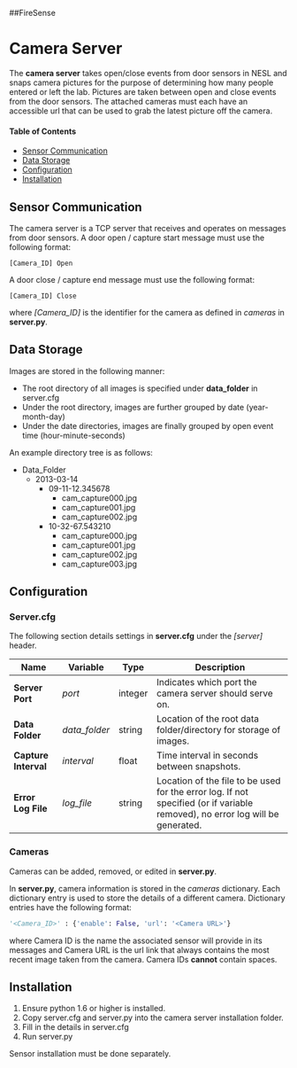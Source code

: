 ##FireSense

Camera Server
=========
The __camera server__ takes open/close events from door sensors in NESL and snaps camera pictures for the purpose of determining how many people entered or left the lab. Pictures are taken between open and close events from the door sensors. The attached cameras must each have an accessible url that can be used to grab the latest picture off the camera.

#### Table of Contents
- [Sensor Communication](#sensor-communication)
- [Data Storage](#data-storage)
- [Configuration](#configuration)
- [Installation](#installation)

Sensor Communication
---------
The camera server is a TCP server that receives and operates on messages from door sensors.
A door open / capture start message must use the following format:
```
[Camera_ID] Open
```
A door close / capture end message must use the following format:
```
[Camera_ID] Close
```
where _[Camera_ID]_ is the identifier for the camera as defined in *cameras* in **server.py**.

Data Storage
---------
Images are stored in the following manner:

- The root directory of all images is specified under __data_folder__ in server.cfg
- Under the root directory, images are further grouped by date (year-month-day)
- Under the date directories, images are finally grouped by open event time (hour-minute-seconds)

An example directory tree is as follows:

- Data_Folder
  - 2013-03-14
    - 09-11-12.345678
	  - cam_capture000.jpg
	  - cam_capture001.jpg
	  - cam_capture002.jpg
    - 10-32-67.543210
	  - cam_capture000.jpg
	  - cam_capture001.jpg
	  - cam_capture002.jpg
	  - cam_capture003.jpg

Configuration
---------
### Server.cfg ###
The following section details settings in **server.cfg** under the *[server]* header.

Name                 | Variable        | Type    | Description
-------------------- | --------------- | ------- | -----------
__Server Port__      | _port_          | integer | Indicates which port the camera server should serve on.
__Data Folder__      | _data_folder_   | string  | Location of the root data folder/directory for storage of images.
__Capture Interval__ | _interval_      | float   | Time interval in seconds between snapshots.
__Error Log File__   | _log_file_      | string  | Location of the file to be used for the error log. If not specified (or if variable removed), no error log will be generated.

### Cameras ###
Cameras can be added, removed, or edited in **server.py**.

In __server.py__, camera information is stored in the *cameras* dictionary.
Each dictionary entry is used to store the details of a different camera. Dictionary entries have the following format:
```python
'<Camera_ID>' : {'enable': False, 'url': '<Camera URL>'}
```

where Camera ID is the name the associated sensor will provide in its messages and Camera URL is the url link that always contains the most recent image taken from the camera. Camera IDs **cannot** contain spaces.

Installation
---------
1. Ensure python 1.6 or higher is installed.
2. Copy server.cfg and server.py into the camera server installation folder.
3. Fill in the details in server.cfg
4. Run server.py

Sensor installation must be done separately.
